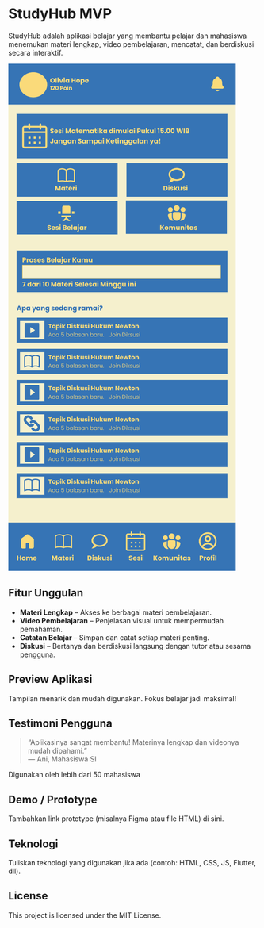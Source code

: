 # StudyHub MVP

StudyHub adalah aplikasi belajar yang membantu pelajar dan mahasiswa menemukan materi lengkap, video pembelajaran, mencatat, dan berdiskusi secara interaktif.

![Preview StudyHub](https://github.com/Melysard/studyhub-mvp/blob/master/PreviewStudyHub.png)

## Fitur Unggulan
- **Materi Lengkap** – Akses ke berbagai materi pembelajaran.
- **Video Pembelajaran** – Penjelasan visual untuk mempermudah pemahaman.
- **Catatan Belajar** – Simpan dan catat setiap materi penting.
- **Diskusi** – Bertanya dan berdiskusi langsung dengan tutor atau sesama pengguna.

## Preview Aplikasi
Tampilan menarik dan mudah digunakan. Fokus belajar jadi maksimal!

## Testimoni Pengguna
> “Aplikasinya sangat membantu! Materinya lengkap dan videonya mudah dipahami.”  
> — Ani, Mahasiswa SI  

Digunakan oleh lebih dari 50 mahasiswa

## Demo / Prototype
Tambahkan link prototype (misalnya Figma atau file HTML) di sini.

## Teknologi
Tuliskan teknologi yang digunakan jika ada (contoh: HTML, CSS, JS, Flutter, dll).

## License
This project is licensed under the MIT License.
